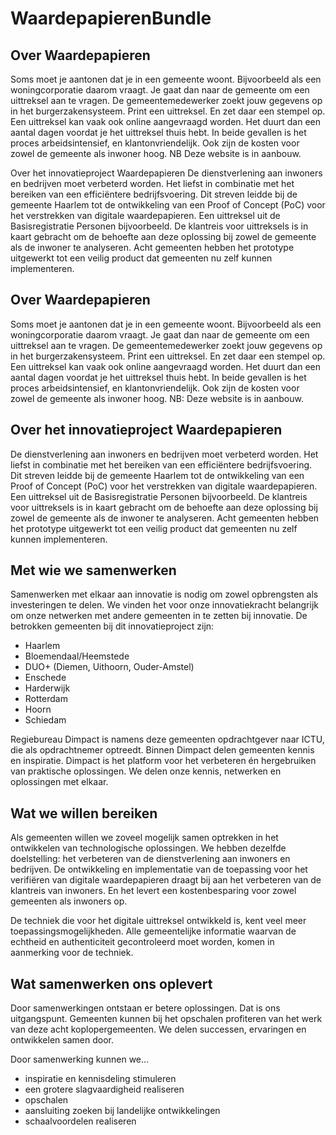 # WaardepapierenBundle

## Over Waardepapieren

Soms moet je aantonen dat je in een gemeente woont. Bijvoorbeeld als een woningcorporatie daarom vraagt. Je gaat dan naar de gemeente om een uittreksel aan te vragen. De gemeentemedewerker zoekt jouw gegevens op in het burgerzakensysteem. Print een uittreksel. En zet daar een stempel op. Een uittreksel kan vaak ook online aangevraagd worden. Het duurt dan een aantal dagen voordat je het uittreksel thuis hebt. In beide gevallen is het proces arbeidsintensief, en klantonvriendelijk. Ook zijn de kosten voor zowel de gemeente als inwoner hoog. NB Deze website is in aanbouw.

Over het innovatieproject Waardepapieren
De dienstverlening aan inwoners en bedrijven moet verbeterd worden. Het liefst in combinatie met het bereiken van een efficiëntere bedrijfsvoering. Dit streven leidde bij de gemeente Haarlem tot de ontwikkeling van een Proof of Concept (PoC) voor het verstrekken van digitale waardepapieren. Een uittreksel uit de Basisregistratie Personen bijvoorbeeld. De klantreis voor uittreksels is in kaart gebracht om de behoefte aan deze oplossing bij zowel de gemeente als de inwoner te analyseren. Acht gemeenten hebben het prototype uitgewerkt tot een veilig product dat gemeenten nu zelf kunnen implementeren.

## Over Waardepapieren

Soms moet je aantonen dat je in een gemeente woont. Bijvoorbeeld als een woningcorporatie daarom vraagt. Je gaat dan naar de gemeente om een uittreksel aan te vragen. De gemeentemedewerker zoekt jouw gegevens op in het burgerzakensysteem. Print een uittreksel. En zet daar een stempel op. Een uittreksel kan vaak ook online aangevraagd worden. Het duurt dan een aantal dagen voordat je het uittreksel thuis hebt. In beide gevallen is het proces arbeidsintensief, en klantonvriendelijk. Ook zijn de kosten voor zowel de gemeente als inwoner hoog. NB: Deze website is in aanbouw.

## Over het innovatieproject Waardepapieren

De dienstverlening aan inwoners en bedrijven moet verbeterd worden. Het liefst in combinatie met het bereiken van een efficiëntere bedrijfsvoering. Dit streven leidde bij de gemeente Haarlem tot de ontwikkeling van een Proof of Concept (PoC) voor het verstrekken van digitale waardepapieren. Een uittreksel uit de Basisregistratie Personen bijvoorbeeld. De klantreis voor uittreksels is in kaart gebracht om de behoefte aan deze oplossing bij zowel de gemeente als de inwoner te analyseren. Acht gemeenten hebben het prototype uitgewerkt tot een veilig product dat gemeenten nu zelf kunnen implementeren.

## Met wie we samenwerken

Samenwerken met elkaar aan innovatie is nodig om zowel opbrengsten als investeringen te delen. We vinden het voor onze innovatiekracht belangrijk om onze netwerken met andere gemeenten in te zetten bij innovatie.
De betrokken gemeenten bij dit innovatieproject zijn:

* Haarlem
* Bloemendaal/Heemstede
* DUO+ (Diemen, Uithoorn, Ouder-Amstel)
* Enschede
* Harderwijk
* Rotterdam
* Hoorn
* Schiedam

Regiebureau Dimpact is namens deze gemeenten opdrachtgever naar ICTU, die als opdrachtnemer optreedt. Binnen Dimpact delen gemeenten kennis en inspiratie. Dimpact is het platform voor het verbeteren én hergebruiken van praktische oplossingen. We delen onze kennis, netwerken en oplossingen met elkaar.

## Wat we willen bereiken

Als gemeenten willen we zoveel mogelijk samen optrekken in het ontwikkelen van technologische oplossingen. We hebben dezelfde doelstelling: het verbeteren van de dienstverlening aan inwoners en bedrijven. De ontwikkeling en implementatie van de toepassing voor het verifiëren van digitale waardepapieren draagt bij aan het verbeteren van de klantreis van inwoners. En het levert een kostenbesparing voor zowel gemeenten als inwoners op.

De techniek die voor het digitale uittreksel ontwikkeld is, kent veel meer toepassingsmogelijkheden. Alle gemeentelijke informatie waarvan de echtheid en authenticiteit gecontroleerd moet worden, komen in aanmerking voor de techniek.

## Wat samenwerken ons oplevert

Door samenwerkingen ontstaan er betere oplossingen. Dat is ons uitgangspunt. Gemeenten kunnen bij het opschalen profiteren van het werk van deze acht koplopergemeenten. We delen successen, ervaringen en ontwikkelen samen door.

Door samenwerking kunnen we…

* inspiratie en kennisdeling stimuleren
* een grotere slagvaardigheid realiseren
* opschalen
* aansluiting zoeken bij landelijke ontwikkelingen
* schaalvoordelen realiseren
